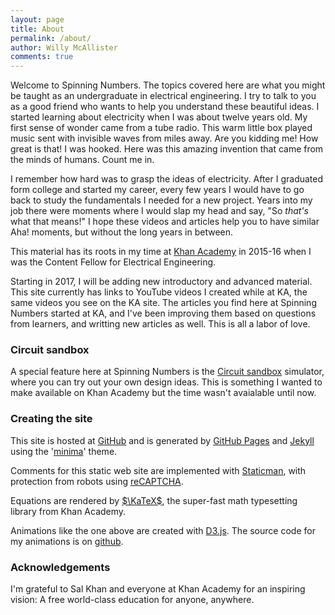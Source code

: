 ```yaml
---
layout: page
title: About
permalink: /about/
author: Willy McAllister
comments: true
---
```


Welcome to Spinning Numbers. The topics covered here are what you might be taught as an undergraduate in electrical engineering. I try to talk to you as a good friend who wants to help you understand these beautiful ideas. I started learning about electricity when I was about twelve years old. My first sense of wonder came from a tube radio. This warm little box played music sent with invisible waves from miles away. Are you kidding me! How great is that! I was hooked. Here was this amazing invention that came from the minds of humans. Count me in.

I remember how hard was to grasp the ideas of electricity. After I graduated form college and started my career, every few years I would have to go back to study the fundamentals I needed for a new project. Years into my job there were moments where I would slap my head and say, "So *that's* what that means!" I hope these videos and articles help you to have similar Aha! moments, but without the long years in between.

This material has its roots in my time at [Khan Academy](https://www.khanacademy.org/science/electrical-engineering) in 2015-16 when I was the Content Fellow for Electrical Engineering. 

Starting in 2017, I will be adding new introductory and advanced material. This site currently has links to YouTube videos I created while at KA, the same videos you see on the KA site. The articles you find here at Spinning Numbers started at KA, and I've been improving them based on questions from  learners, and writting new articles as well. This is all a labor of love.

### Circuit sandbox
A special feature here at Spinning Numbers is the [Circuit sandbox](/a/circuit-sandbox.html) simulator, where you can try out your own design ideas. This is something I wanted to make available on Khan Academy but the time wasn't avaialable until now. 

### Creating the site

This site is hosted at [GitHub](https://github.com/willymcallister) and is generated by [GitHub Pages](https://pages.github.com/) and [Jekyll](https://jekyllrb.com/) using the '[minima](https://github.com/jekyll/minima)' theme. 

Comments for this static web site are implemented with [Staticman](https://staticman.net/), with protection from robots using [reCAPTCHA](https://www.google.com/recaptcha/intro/).  

Equations are rendered by [$\KaTeX$](https://khan.github.io/KaTeX/), the super-fast math typesetting library from Khan Academy. 

Animations like the one above are created with [D3.js](http://d3js.org). The source code for my animations is on [github](https://github.com/willymcallister/spinningnumbers/tree/master/assets/d3).

### Acknowledgements

I'm grateful to Sal Khan and everyone at Khan Academy for an inspiring vision: A free world-class education for anyone, anywhere.



